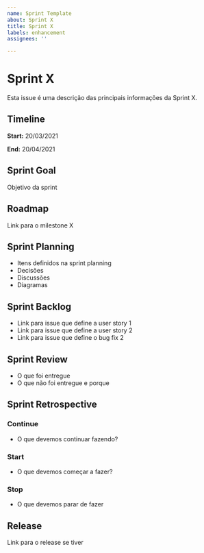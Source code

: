 ```yaml
---
name: Sprint Template
about: Sprint X
title: Sprint X
labels: enhancement
assignees: ''

---
```


# Sprint X
Esta issue é uma descrição das principais informações da Sprint X.

## Timeline

**Start:** 20/03/2021

**End:** 20/04/2021

## Sprint Goal
Objetivo da sprint

## Roadmap
Link para o milestone X

## Sprint Planning
- Itens definidos na sprint planning
- Decisões
- Discussões
- Diagramas

## Sprint Backlog
- Link para issue que define a user story 1
- Link para issue que define a user story 2
- Link para issue que define o bug fix 2

## Sprint Review
- O que foi entregue
- O que não foi entregue e porque

## Sprint Retrospective

### Continue
- O que devemos continuar fazendo?

### Start
- O que devemos começar a fazer?

### Stop
- O que devemos parar de fazer

## Release
Link para o release se tiver
